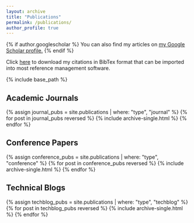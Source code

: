 ```yaml
---
layout: archive
title: "Publications"
permalink: /publications/
author_profile: true
---
```


{% if author.googlescholar %}
  You can also find my articles on <u><a href="{{author.googlescholar}}">my Google Scholar profile</a>.</u>
{% endif %}

Click [here](/assets/rangarajan.bib) to download my citations in BibTex format that can be imported into most reference management software.

{% include base_path %}

## Academic Journals

{% assign journal_pubs = site.publications | where: "type", "journal" %}
{% for post in journal_pubs reversed %}
  {% include archive-single.html %}
{% endfor %}

## Conference Papers

{% assign conference_pubs = site.publications | where: "type", "conference" %}
{% for post in conference_pubs reversed %}
  {% include archive-single.html %}
{% endfor %}

## Technical Blogs

{% assign techblog_pubs = site.publications | where: "type", "techblog" %}
{% for post in techblog_pubs reversed %}
  {% include archive-single.html %}
{% endfor %}
